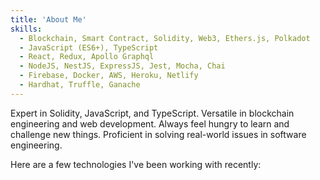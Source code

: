 ```yaml
---
title: 'About Me'
skills:
  - Blockchain, Smart Contract, Solidity, Web3, Ethers.js, Polkadot
  - JavaScript (ES6+), TypeScript
  - React, Redux, Apollo Graphql
  - NodeJS, NestJS, ExpressJS, Jest, Mocha, Chai
  - Firebase, Docker, AWS, Heroku, Netlify
  - Hardhat, Truffle, Ganache
---
```


Expert in Solidity, JavaScript, and TypeScript. Versatile in blockchain engineering and web development. Always feel hungry to learn and challenge new things. Proficient in solving real-world issues in software engineering.

Here are a few technologies I've been working with recently:
